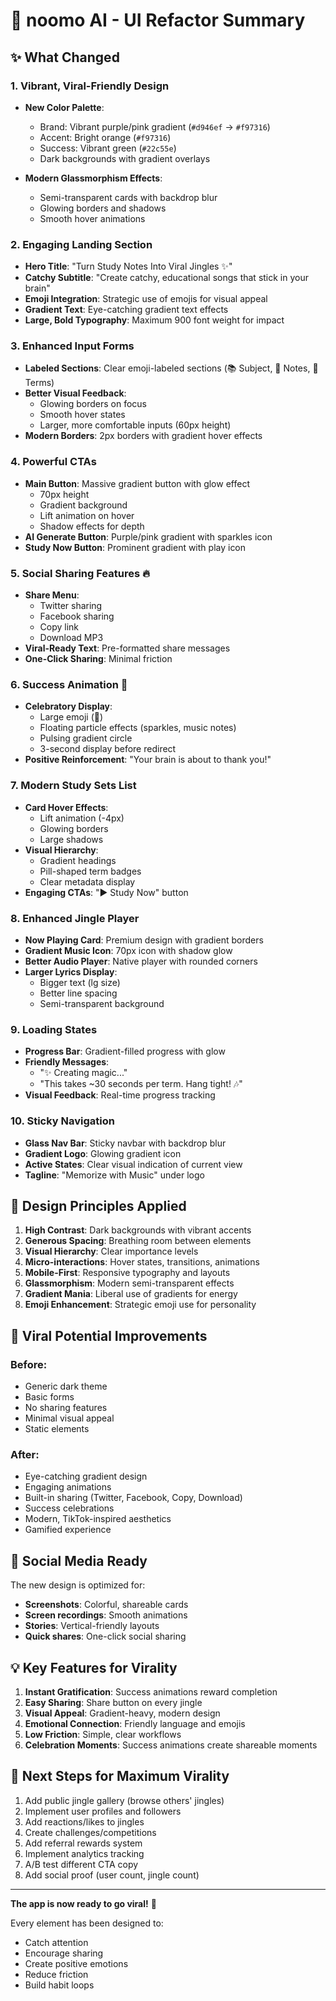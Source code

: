 # 🎵 noomo AI - UI Refactor Summary

## ✨ What Changed

### 1. **Vibrant, Viral-Friendly Design**
- **New Color Palette**:
  - Brand: Vibrant purple/pink gradient (`#d946ef` → `#f97316`)
  - Accent: Bright orange (`#f97316`)
  - Success: Vibrant green (`#22c55e`)
  - Dark backgrounds with gradient overlays
  
- **Modern Glassmorphism Effects**:
  - Semi-transparent cards with backdrop blur
  - Glowing borders and shadows
  - Smooth hover animations

### 2. **Engaging Landing Section**
- **Hero Title**: "Turn Study Notes Into Viral Jingles ✨"
- **Catchy Subtitle**: "Create catchy, educational songs that stick in your brain"
- **Emoji Integration**: Strategic use of emojis for visual appeal
- **Gradient Text**: Eye-catching gradient text effects
- **Large, Bold Typography**: Maximum 900 font weight for impact

### 3. **Enhanced Input Forms**
- **Labeled Sections**: Clear emoji-labeled sections (📚 Subject, 📝 Notes, 🎯 Terms)
- **Better Visual Feedback**:
  - Glowing borders on focus
  - Smooth hover states
  - Larger, more comfortable inputs (60px height)
- **Modern Borders**: 2px borders with gradient hover effects

### 4. **Powerful CTAs**
- **Main Button**: Massive gradient button with glow effect
  - 70px height
  - Gradient background
  - Lift animation on hover
  - Shadow effects for depth
- **AI Generate Button**: Purple/pink gradient with sparkles icon
- **Study Now Button**: Prominent gradient with play icon

### 5. **Social Sharing Features** 🔥
- **Share Menu**:
  - Twitter sharing
  - Facebook sharing
  - Copy link
  - Download MP3
- **Viral-Ready Text**: Pre-formatted share messages
- **One-Click Sharing**: Minimal friction

### 6. **Success Animation** 🎉
- **Celebratory Display**:
  - Large emoji (🎉)
  - Floating particle effects (sparkles, music notes)
  - Pulsing gradient circle
  - 3-second display before redirect
- **Positive Reinforcement**: "Your brain is about to thank you!"

### 7. **Modern Study Sets List**
- **Card Hover Effects**:
  - Lift animation (-4px)
  - Glowing borders
  - Large shadows
- **Visual Hierarchy**:
  - Gradient headings
  - Pill-shaped term badges
  - Clear metadata display
- **Engaging CTAs**: "▶️ Study Now" button

### 8. **Enhanced Jingle Player**
- **Now Playing Card**: Premium design with gradient borders
- **Gradient Music Icon**: 70px icon with shadow glow
- **Better Audio Player**: Native player with rounded corners
- **Larger Lyrics Display**: 
  - Bigger text (lg size)
  - Better line spacing
  - Semi-transparent background

### 9. **Loading States**
- **Progress Bar**: Gradient-filled progress with glow
- **Friendly Messages**:
  - "✨ Creating magic..."
  - "This takes ~30 seconds per term. Hang tight! 🎶"
- **Visual Feedback**: Real-time progress tracking

### 10. **Sticky Navigation**
- **Glass Nav Bar**: Sticky navbar with backdrop blur
- **Gradient Logo**: Glowing gradient icon
- **Active States**: Clear visual indication of current view
- **Tagline**: "Memorize with Music" under logo

## 🎨 Design Principles Applied

1. **High Contrast**: Dark backgrounds with vibrant accents
2. **Generous Spacing**: Breathing room between elements
3. **Visual Hierarchy**: Clear importance levels
4. **Micro-interactions**: Hover states, transitions, animations
5. **Mobile-First**: Responsive typography and layouts
6. **Glassmorphism**: Modern semi-transparent effects
7. **Gradient Mania**: Liberal use of gradients for energy
8. **Emoji Enhancement**: Strategic emoji use for personality

## 🚀 Viral Potential Improvements

### Before:
- Generic dark theme
- Basic forms
- No sharing features
- Minimal visual appeal
- Static elements

### After:
- Eye-catching gradient design
- Engaging animations
- Built-in sharing (Twitter, Facebook, Copy, Download)
- Success celebrations
- Modern, TikTok-inspired aesthetics
- Gamified experience

## 📱 Social Media Ready

The new design is optimized for:
- **Screenshots**: Colorful, shareable cards
- **Screen recordings**: Smooth animations
- **Stories**: Vertical-friendly layouts
- **Quick shares**: One-click social sharing

## 💡 Key Features for Virality

1. **Instant Gratification**: Success animations reward completion
2. **Easy Sharing**: Share button on every jingle
3. **Visual Appeal**: Gradient-heavy, modern design
4. **Emotional Connection**: Friendly language and emojis
5. **Low Friction**: Simple, clear workflows
6. **Celebration Moments**: Success animations create shareable moments

## 🎯 Next Steps for Maximum Virality

1. Add public jingle gallery (browse others' jingles)
2. Implement user profiles and followers
3. Add reactions/likes to jingles
4. Create challenges/competitions
5. Add referral rewards system
6. Implement analytics tracking
7. A/B test different CTA copy
8. Add social proof (user count, jingle count)

---

**The app is now ready to go viral!** 🚀

Every element has been designed to:
- Catch attention
- Encourage sharing
- Create positive emotions
- Reduce friction
- Build habit loops

